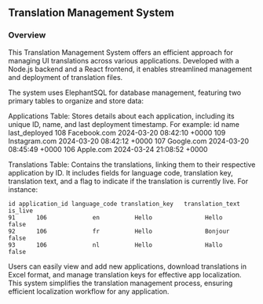 ## Translation Management System

### Overview

This Translation Management System offers an efficient approach for managing UI translations across various applications. Developed with a Node.js backend and a React frontend, it enables streamlined management and deployment of translation files.

The system uses ElephantSQL for database management, featuring two primary tables to organize and store data:

Applications Table: Stores details about each application, including its unique ID, name, and last deployment timestamp. For example:
id name last_deployed
108 Facebook.com 2024-03-20 08:42:10 +0000
109 Instagram.com 2024-03-20 08:42:12 +0000
107 Google.com 2024-03-20 08:45:49 +0000
106 Apple.com 2024-03-24 21:08:52 +0000

Translations Table: Contains the translations, linking them to their respective application by ID. It includes fields for language code, translation key, translation text, and a flag to indicate if the translation is currently live. For instance:

    id application_id language_code translation_key   translation_text is_live
    91      106             en          Hello               Hello       false
    92      106             fr          Hello               Bonjour     false
    93      106             nl          Hello               Hallo       false

Users can easily view and add new applications, download translations in Excel format, and manage translation keys for effective app localization. This system simplifies the translation management process, ensuring efficient localization workflow for any application.
